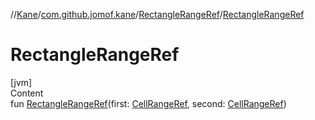 //[Kane](../../index.md)/[com.github.jomof.kane](../index.md)/[RectangleRangeRef](index.md)/[RectangleRangeRef](-rectangle-range-ref.md)



# RectangleRangeRef  
[jvm]  
Content  
fun [RectangleRangeRef](-rectangle-range-ref.md)(first: [CellRangeRef](../-cell-range-ref/index.md), second: [CellRangeRef](../-cell-range-ref/index.md))  



